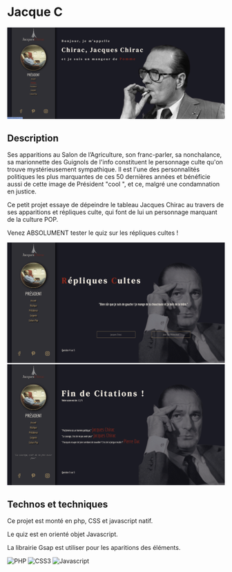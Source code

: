 # Jacque C

![Cover](https://github.com/Klipfel-Nicolas/Jacque-C/blob/master/img/coverReadme.png)

## Description

Ses apparitions au Salon de l’Agriculture, son franc-parler, sa nonchalance, sa marionnette des Guignols de l'info constituent le personnage culte qu'on trouve mystérieusement sympathique.
Il est l'une des personnalités politiques les plus marquantes de ces 50 dernières années et bénéficie aussi de cette image de Président "cool ", et ce, malgré une condamnation en justice.

Ce petit projet essaye de dépeindre le tableau Jacques Chirac au travers de ses apparitions et répliques culte, qui font de lui un personnage marquant de la culture POP.

Venez ABSOLUMENT tester le quiz sur les répliques cultes !

![alt text](https://github.com/Klipfel-Nicolas/Jacque-C/blob/master/img/questionReadme.png?raw=true)![alt text](https://github.com/Klipfel-Nicolas/Jacque-C/blob/master/img/resultsReadme.png?raw=true)

## Technos et techniques

Ce projet est monté en php, CSS et javascript natif.

Le quiz est en orienté objet Javascript.

La librairie Gsap est utiliser pour les aparitions des éléments.

![PHP](https://img.shields.io/badge/php-%23777BB4.svg?style=for-the-badge&logo=php&logoColor=white)
![CSS3](https://img.shields.io/badge/css3-%231572B6.svg?style=for-the-badge&logo=css3&logoColor=white)
![Javascript](https://img.shields.io/badge/Javascript-F7DF1E?style=for-the-badge&logo=javascript&logoColor=white)

